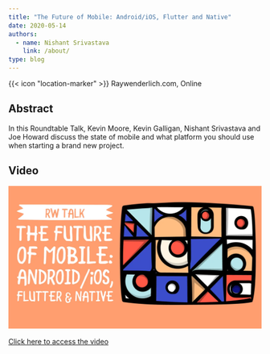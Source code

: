 ```yaml
---
title: "The Future of Mobile: Android/iOS, Flutter and Native"
date: 2020-05-14
authors:
  - name: Nishant Srivastava
    link: /about/
type: blog
---
```


{{< icon "location-marker" >}} Raywenderlich.com, Online

<!--more-->

## Abstract

In this Roundtable Talk, Kevin Moore, Kevin Galligan, Nishant Srivastava and Joe Howard discuss the state of mobile and what platform you should use when starting a brand new project.

## Video

<a href="https://www.raywenderlich.com/10524005-the-future-of-mobile-android-ios-flutter-and-native" target="_blank">

  <img src="thumb.png" />

  <p>Click here to access the video</p>
</a>
